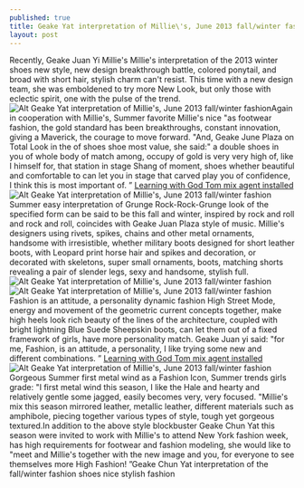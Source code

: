 ```yaml
---
published: true
title: Geake Yat interpretation of Millie\'s, June 2013 fall/winter fashion
layout: post
---
```

Recently, Geake Juan Yi Millie\'s Millie\'s interpretation of the 2013 winter shoes new style, new design breakthrough battle, colored ponytail, and broad with short hair, stylish charm can\'t resist. This time with a new design team, she was emboldened to try more New Look, but only those with eclectic spirit, one with the pulse of the trend.![Alt Geake Yat interpretation of Millie\'s, June 2013 fall/winter fashion](https://c2.staticflickr.com/2/1607/24327495461_061e24d9da_b.jpg)Again in cooperation with Millie\'s, Summer favorite Millie\'s nice \"as footwear fashion, the gold standard has been breakthroughs, constant innovation, giving a Maverick, the courage to move forward. \"And, Geake June Plaza on Total Look in the of shoes shoe most value, she said:\" a double shoes in you of whole body of match among, occupy of gold is very very high of, like I himself for, that station in stage Shang of moment, shoes whether beautiful and comfortable to can let you in stage that carved play you of confidence, I think this is most important of. ” [Learning with God Tom mix agent installed](http://moshino.github.io/2016/01/12/learning-with-god-tom-mix-agent-installed.html)![Alt Geake Yat interpretation of Millie\'s, June 2013 fall/winter fashion](https://c2.staticflickr.com/2/1703/24383750776_c26d11db84_b.jpg)Summer easy interpretation of Grunge Rock-Rock-Grunge look of the specified form can be said to be this fall and winter, inspired by rock and roll and rock and roll, coincides with Geake Juan Plaza style of music. Millie\'s designers using rivets, spikes, chains and other metal ornaments, handsome with irresistible, whether military boots designed for short leather boots, with Leopard print horse hair and spikes and decoration, or decorated with skeletons, super small ornaments, boots, matching shorts revealing a pair of slender legs, sexy and handsome, stylish full.![Alt Geake Yat interpretation of Millie\'s, June 2013 fall/winter fashion](https://c2.staticflickr.com/2/1527/24042169129_2199a15931_b.jpg)![Alt Geake Yat interpretation of Millie\'s, June 2013 fall/winter fashion](https://c2.staticflickr.com/2/1690/23783203073_cb6edfd7ae_b.jpg)Fashion is an attitude, a personality dynamic fashion High Street Mode, energy and movement of the geometric current concepts together, make high heels look rich beauty of the lines of the architecture, coupled with bright lightning Blue Suede Sheepskin boots, can let them out of a fixed framework of girls, have more personality match. Geake Juan yi said: \"for me, Fashion, is an attitude, a personality, I like trying some new and different combinations. ” [Learning with God Tom mix agent installed](http://moshino.github.io/2016/01/12/learning-with-god-tom-mix-agent-installed.html)![Alt Geake Yat interpretation of Millie\'s, June 2013 fall/winter fashion](https://c2.staticflickr.com/2/1528/24114381050_542c5db2a9_b.jpg)Gorgeous Summer first metal wind as a Fashion Icon, Summer trends girls grade: \"I first metal wind this season, I like the Hale and hearty and relatively gentle some jagged, easily becomes very, very focused. \"Millie\'s mix this season mirrored leather, metallic leather, different materials such as amphibole, piecing together various types of style, tough yet gorgeous textured.In addition to the above style blockbuster Geake Chun Yat this season were invited to work with Millie\'s to attend New York fashion week, has high requirements for footwear and fashion modeling, she would like to \"meet and Millie\'s together with the new image and you, for everyone to see themselves more High Fashion! ”Geake Chun Yat interpretation of the fall/winter fashion shoes nice stylish fashion